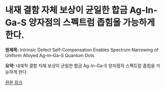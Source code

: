 # 내재 결함 자체 보상이 균일한 합금 Ag-In-Ga-S 양자점의 스펙트럼 좁힘을 가능하게 한다.

**원제목:** Intrinsic Defect Self-Compensation Enables Spectrum Narrowing of Uniform Alloyed Ag–In–Ga–S Quantum Dots

**요약:** 내재적 결함 자체 보상이 균일한 합금 Ag-In-Ga-S 양자점의 스펙트럼 좁힘을 가능하게 한다.

[원문 링크](https://scholar.google.com/scholar_url?url=https://pubs.acs.org/doi/abs/10.1021/acsenergylett.5c01454&hl=ko&sa=X&d=12913990582262165091&ei=Gk53aJTHGe2rieoPmpfH4AY&scisig=AAZF9b_FjS4dJS_Sg8E7a2DU5DQw&oi=scholaralrt&hist=BNQUaiIAAAAJ:17158378280919032469:AAZF9b9t4Icu6fuM2tSVCh97wJn6&html=&pos=8&folt=kw-top)
